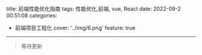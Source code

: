 
title: 前端性能优化指南
tags: 性能优化,前端, vue, React
date: 2022-09-2 00:51:08
categories:
- 前端项目工程化
cover: '../img/6.png'
feature: true
---

>等待更新




